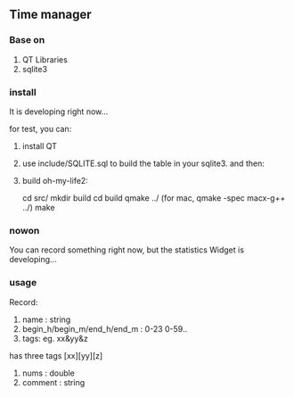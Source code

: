 ## Time manager

### Base on
1. QT Libraries
2. sqlite3

### install  
It is developing right now... 

for test, you can:

1. install QT

2. use include/SQLITE.sql to build the table in your sqlite3. and then:

3. build oh-my-life2:

    cd src/
    mkdir build
    cd build
    qmake ../ (for mac, qmake -spec macx-g++ ../)
    make 
    
### nowon

You can record something right now, but the statistics Widget is developing...

### usage
Record:

1. name : string 
1. begin_h/begin_m/end_h/end_m : 0-23 0-59..
1. tags: eg. 
    xx&yy&z

has three tags [xx][yy][z]

1. nums : double
1. comment : string
